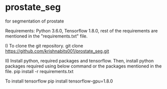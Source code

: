 # prostate_seg
for segmentation of prostate

Requirements:
Python 3.6.0,
Tensorflow 1.8.0,
rest of the requirements are mentioned in the "requirements.txt" file.

I) To clone the git repository.
git clone https://github.com/krishnabits001/prostate_seg.git

II) Install python, required packages and tensorflow.
Then, install python packages required using below command or the packages mentioned in the file.
pip install -r requirements.txt

To install tensorflow
pip install tensorflow-gpu=1.8.0 
